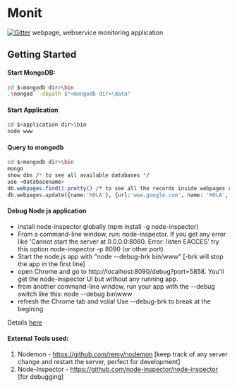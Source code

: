 # Monit

[![Gitter](https://badges.gitter.im/Join%20Chat.svg)](https://gitter.im/pritamkarmakar/Monit?utm_source=badge&utm_medium=badge&utm_campaign=pr-badge&utm_content=badge)
webpage, webservice monitoring application

## Getting Started
#### Start MongoDB:
```bash
cd $<mongodb dir>\bin
.\mongod --dbpath $"<mongodb dir>\data"
```

#### Start Application
```bash
cd $<application dir>\bin
node www
```

#### Query to mongodb
```bash
cd $<mongodb dir>\bin
mongo
show dbs /* to see all available databases */
use <databasename>
db.webpages.find().pretty() /* to see all the records inside webpages collection */ 
db.webpages.update({name:'HOLA'}, {url:'www.google.com', name: 'HOLA', interval: '00:16:10'} /* update a specific record */
```


#### Debug Node js application
* install node-inspector globally (npm install -g node-inspector)
* From a command-line window, run: node-inspector. If you get any error like 'Cannot start the server at 0.0.0.0:8080. Error: listen EACCES' try this option node-inspector -p 8090 (or other port)
* Start the node.js app with "node --debug-brk bin/www" [-brk will stop the app in the first line]
* open Chrome and go to http://localhost:8090/debug?port=5858. You'll get the node-inspector UI but without any running app.
* from another command-line window, run your app with the --debug switch like this: node --debug bin\www
* refresh the Chrome tab and voila! Use --debug-brk to break at the begining

Details [here](https://greenido.wordpress.com/2013/08/27/debug-nodejs-like-a-pro/)

#### External Tools used:
1. Nodemon - https://github.com/remy/nodemon [keep track of any server change and restart the server, perfect for development]
2. Node-Inspector - https://github.com/node-inspector/node-inspector [for debugging]

